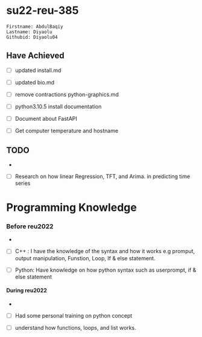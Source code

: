 # su22-reu-385

```
Firstname: AbdulBaqiy
Lastname: Diyaolu
Githubid: Diyaolu04
```
## Have Achieved

- [ ] updated install.md
 
- [ ] updated bio.md
 
- [ ] remove contractions python-graphics.md
 
- [ ] python3.10.5 install documentation

- [ ]  Document about FastAPI

- [ ]  Get computer temperature and hostname 
 
 ## TODO
 - 
 - [ ] Research on how linear Regression, TFT, and Arima. in predicting time series


 
 # Programming Knowledge
 
 ### Before reu2022
- 
- [ ] C++ : I have the knowledge of the syntax and how it works e.g promput, output manipulation, Funstion, Loop, If & else statement.

- [ ] Python: Have knowledge on how python syntax such as userprompt, if & else statement

 #### During reu2022
- 
- [ ] Had some personal training on python concept
- [ ] understand how functions, loops, and list works.

